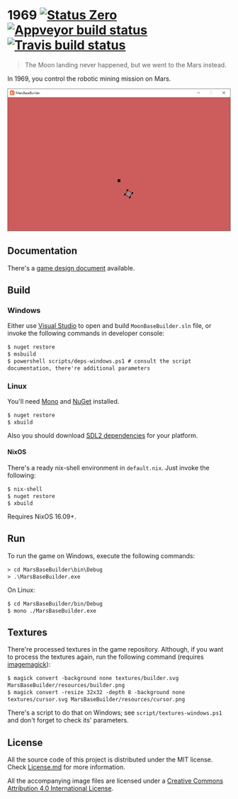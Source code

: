 ﻿1969 [![Status Zero][status-zero]][andivionian-status-classifier] [![Appveyor build status][appveyor-status]][appveyor] [![Travis build status][travis-status]][travis]
====

> The Moon landing never happened, but we went to the Mars instead.

In 1969, you control the robotic mining mission on Mars.

![Game screenshot][screenshot]

Documentation
-------------

There's a [game design document][docs-game-design] available.

Build
-----

### Windows

Either use [Visual Studio][visual-studio] to open and build `MoonBaseBuilder.sln`
file, or invoke the following commands in developer console:

```console
$ nuget restore
$ msbuild
$ powershell scripts/deps-windows.ps1 # consult the script documentation, there're additional parameters
```

### Linux

You'll need [Mono][mono] and [NuGet][nuget] installed.

```console
$ nuget restore
$ xbuild
```

Also you should download [SDL2 dependencies][monogame-sdl] for your platform.

#### NixOS

There's a ready nix-shell environment in `default.nix`. Just invoke the
following:

```console
$ nix-shell
$ nuget restore
$ xbuild
```

Requires NixOS 16.09+.

Run
---

To run the game on Windows, execute the following commands:

```console
> cd MarsBaseBuilder\bin\Debug
> .\MarsBaseBuilder.exe
```

On Linux:

```console
$ cd MarsBaseBuilder/bin/Debug
$ mono ./MarsBaseBuilder.exe
```

Textures
--------

There're processed textures in the game repository. Although, if you want to
process the textures again, run the following command (requires
[imagemagick][]):

```console
$ magick convert -background none textures/builder.svg MarsBaseBuilder/resources/builder.png
$ magick convert -resize 32x32 -depth 8 -background none textures/cursor.svg MarsBaseBuilder/resources/cursor.png
```

There's a script to do that on Windows; see `script/textures-windows.ps1` and
don't forget to check its' parameters.

License
-------

All the source code of this project is distributed under the MIT license. Check
[License.md][license] for more information.

All the accompanying image files are licensed under a [Creative Commons
Attribution 4.0 International License][cc-by-license].

[docs-game-design]: docs/game-design.md
[license]: License.md

[screenshot]: docs/screenshot.png

[andivionian-status-classifier]: https://github.com/ForNeVeR/andivionian-status-classifier#status-zero-
[appveyor]: https://ci.appveyor.com/project/ForNeVeR/1969/branch/master
[cc-by-license]: https://creativecommons.org/licenses/by/4.0/
[imagemagick]: https://www.imagemagick.org/script/index.php
[mono]: http://www.mono-project.com/
[monogame-sdl]: https://github.com/MonoGame/MonoGame.Dependencies/tree/master/SDL
[nuget]: https://www.nuget.org/
[travis]: https://travis-ci.org/ForNeVeR/1969
[visual-studio]: https://www.visualstudio.com/
[xunit]: https://xunit.github.io/

[appveyor-status]: https://ci.appveyor.com/api/projects/status/n0bi5bm1uwd8irwh/branch/master?svg=true
[status-zero]: https://img.shields.io/badge/status-zero-lightgrey.svg
[travis-status]: https://travis-ci.org/ForNeVeR/1969.svg?branch=master
